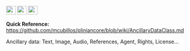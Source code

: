 <img src='http://img585.imageshack.us/img585/4808/optional.jpg' width='26' height='24' /> <img src='http://imageshack.us/a/img16/5397/multipleg.jpg' width='26' height='24' /> <img src='http://img19.imageshack.us/img19/4356/infinitol.jpg' width='26' height='24' />

<b>Quick Reference:</b> https://github.com/mcubillos/pliniancore/blob/wiki/AncillaryDataClass.md

Ancillary data: Text, Image, Audio, References, Agent, Rights, License...
